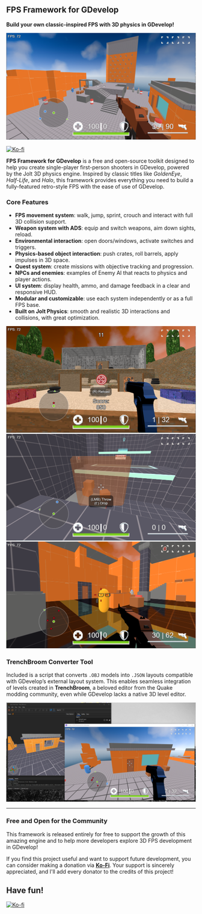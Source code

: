 ## **FPS Framework for GDevelop**  
**Build your own classic-inspired FPS with 3D physics in GDevelop!**  

<img src="https://raw.githubusercontent.com/MercurioC/FPSFrameworkForGDevelop/refs/heads/main/screenshots/screen01.png">

<a href="https://ko-fi.com/giampiero" rel="nofollow"><img src="https://camo.githubusercontent.com/5f3ad29b3051aac409943c7b590b86490c6ec7ad399379ca73521d9ff98a28f7/68747470733a2f2f696d672e736869656c64732e696f2f62616467652f737570706f72745f6d655f6f6e5f6b6f2d2d66692d4631363036313f7374796c653d666f722d7468652d6261646765266c6f676f3d6b6f6669266c6f676f436f6c6f723d663566356635" alt="Ko-fi" data-canonical-src="https://img.shields.io/badge/support_me_on_ko--fi-F16061?style=for-the-badge&amp;logo=kofi&amp;logoColor=f5f5f5" style="max-width: 100%;"></a>

**FPS Framework for GDevelop** is a free and open-source toolkit designed to help you create single-player first-person shooters in GDevelop, powered by the Jolt 3D physics engine. Inspired by classic titles like *GoldenEye*, *Half-Life*, and *Halo*, this framework provides everything you need to build a fully-featured retro-style FPS with the ease of use of GDevelop.

### **Core Features**

- **FPS movement system**: walk, jump, sprint, crouch and interact with full 3D collision support.
- **Weapon system with ADS**: equip and switch weapons, aim down sights, reload.
- **Environmental interaction**: open doors/windows, activate switches and triggers.
- **Physics-based object interaction**: push crates, roll barrels, apply impulses in 3D space.
- **Quest system**: create missions with objective tracking and progression.
- **NPCs and enemies**: examples of Enemy AI that reacts to physics and player actions.
- **UI system**: display health, ammo, and damage feedback in a clear and responsive HUD.
- **Modular and customizable**: use each system independently or as a full FPS base.
- **Built on Jolt Physics**: smooth and realistic 3D interactions and collisions, with great optimization.

<img src="https://raw.githubusercontent.com/MercurioC/FPSFrameworkForGDevelop/refs/heads/main/screenshots/screen02.png">
<img src="https://raw.githubusercontent.com/MercurioC/FPSFrameworkForGDevelop/refs/heads/main/screenshots/screen03.png">
<img src="https://raw.githubusercontent.com/MercurioC/FPSFrameworkForGDevelop/refs/heads/main/screenshots/screen04.png">

### **TrenchBroom Converter Tool**

Included is a script that converts `.OBJ` models into `.JSON` layouts compatible with GDevelop’s external layout system. This enables seamless integration of levels created in **TrenchBroom**, a beloved editor from the Quake modding community, even while GDevelop lacks a native 3D level editor.

<img src="https://raw.githubusercontent.com/MercurioC/FPSFrameworkForGDevelop/refs/heads/main/screenshots/screen05.png">

---

### **Free and Open for the Community**

This framework is released entirely for free to support the growth of this amazing engine and to help more developers explore 3D FPS development in GDevelop!  

If you find this project useful and want to support future development, you can consider making a donation via [**Ko-Fi**](https://ko-fi.com/giampiero). Your support is sincerely appreciated, and I'll add every donator to the credits of this project!

Have fun!
---
<a href="https://ko-fi.com/giampiero" rel="nofollow"><img src="https://camo.githubusercontent.com/5f3ad29b3051aac409943c7b590b86490c6ec7ad399379ca73521d9ff98a28f7/68747470733a2f2f696d672e736869656c64732e696f2f62616467652f737570706f72745f6d655f6f6e5f6b6f2d2d66692d4631363036313f7374796c653d666f722d7468652d6261646765266c6f676f3d6b6f6669266c6f676f436f6c6f723d663566356635" alt="Ko-fi" data-canonical-src="https://img.shields.io/badge/support_me_on_ko--fi-F16061?style=for-the-badge&amp;logo=kofi&amp;logoColor=f5f5f5" style="max-width: 100%;"></a>
